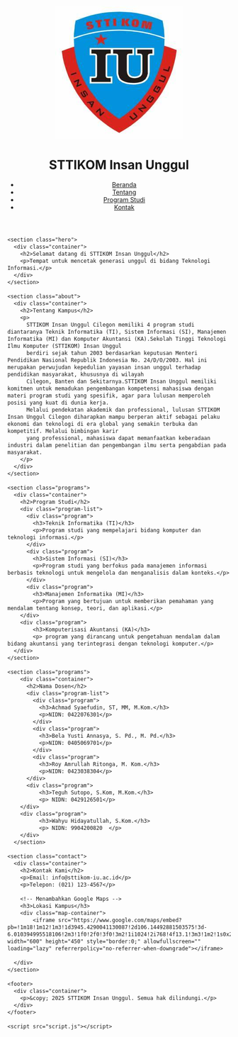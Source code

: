 <!DOCTYPE html>
<html lang="id">
  <head>
    <meta charset="UTF-8" />
    <meta
      name="viewport"
      content="width=device-width, initial-scale=1.0"
    />
    <meta
      http-equiv="X-UA-Compatible"
      content="ie=edge"
    />
    <title>STTIKOM Insan Unggul</title>
    <link
      rel="stylesheet"
      href="style.css"
    />
  </head>
  <body>
    <header>
      <div class="container">
        <img
          src="imageslogo-sttikom.jpeg"
          alt="Logo STTIKOM Insan Unggul"
          class="logo"
        />
        <h1>STTIKOM Insan Unggul</h1>
        <nav>
          <ul>
            <li><a href="#">Beranda</a></li>
            <li><a href="#">Tentang</a></li>
            <li><a href="#">Program Studi</a></li>
            <li><a href="#">Kontak</a></li>
          </ul>
        </nav>
      </div>
    </header>

    <section class="hero">
      <div class="container">
        <h2>Selamat datang di STTIKOM Insan Unggul</h2>
        <p>Tempat untuk mencetak generasi unggul di bidang Teknologi Informasi.</p>
      </div>
    </section>

    <section class="about">
      <div class="container">
        <h2>Tentang Kampus</h2>
        <p>
          STTIKOM Insan Unggul Cilegon memiliki 4 program studi diantaranya Teknik Informatika (TI), Sistem Informasi (SI), Manajemen Informatika (MI) dan Komputer Akuntansi (KA).Sekolah Tinggi Teknologi Ilmu Komputer (STTIKOM) Insan Unggul
          berdiri sejak tahun 2003 berdasarkan keputusan Menteri Pendidikan Nasional Republik Indonesia No. 24/D/O/2003. Hal ini merupakan perwujudan kepedulian yayasan insan unggul terhadap pendidikan masyarakat, khususnya di wilayah
          Cilegon, Banten dan Sekitarnya.STTIKOM Insan Unggul memiliki komitmen untuk memadukan pengembangan kompetensi mahasiswa dengan materi program studi yang spesifik, agar para lulusan memperoleh posisi yang kuat di dunia kerja.
          Melalui pendekatan akademik dan professional, lulusan STTIKOM Insan Unggul Cilegon diharapkan mampu berperan aktif sebagai pelaku ekonomi dan teknologi di era global yang semakin terbuka dan kompetitif. Melalui bimbingan karir
          yang professional, mahasiswa dapat memanfaatkan keberadaan industri dalam penelitian dan pengembangan ilmu serta pengabdian pada masyarakat.
        </p>
      </div>
    </section>

    <section class="programs">
      <div class="container">
        <h2>Program Studi</h2>
        <div class="program-list">
          <div class="program">
            <h3>Teknik Informatika (TI)</h3>
            <p>Program studi yang mempelajari bidang komputer dan teknologi informasi.</p>
          </div>
          <div class="program">
            <h3>Sistem Informasi (SI)</h3>
            <p>Program studi yang berfokus pada manajemen informasi berbasis teknologi untuk mengelola dan menganalisis dalam konteks.</p>
          </div>
          <div class="program">
            <h3>Manajemen Informatika (MI)</h3>
            <p>Program yang bertujuan untuk memberikan pemahaman yang mendalam tentang konsep, teori, dan aplikasi.</p>
        </div>
        <div class="program">
            <h3>Komputerisasi Akuntansi (KA)</h3>
            <p> program yang dirancang untuk pengetahuan mendalam dalam bidang akuntansi yang terintegrasi dengan teknologi komputer.</p>
      </div>
    </section>

    <section class="programs">
        <div class="container">
          <h2>Nama Dosen</h2>
          <div class="program-list">
            <div class="program">
              <h3>Achmad Syaefudin, ST, MM, M.Kom.</h3>
              <p>NIDN: 0422076301</p>
            </div>
            <div class="program">
              <h3>Bela Yusti Annasya, S. Pd., M. Pd.</h3>
              <p>NIDN: 0405069701</p>
            </div>
            <div class="program">
              <h3>Roy Amrullah Ritonga, M. Kom.</h3>
              <p>NIDN: 0423038304</p>
          </div>
          <div class="program">
              <h3>Teguh Sutopo, S.Kom, M.Kom.</h3>
              <p> NIDN: 0429126501</p>
        </div>
        <div class="program">
              <h3>Wahyu Hidayatullah, S.Kom.</h3>
              <p> NIDN: 9904200820	</p>
        </div>
      </section>

    <section class="contact">
      <div class="container">
        <h2>Kontak Kami</h2>
        <p>Email: info@sttikom-iu.ac.id</p>
        <p>Telepon: (021) 123-4567</p>

        <!-- Menambahkan Google Maps -->
        <h3>Lokasi Kampus</h3>
        <div class="map-container">
            <iframe src="https://www.google.com/maps/embed?pb=!1m18!1m12!1m3!1d3945.4290041130087!2d106.14492881503575!3d-6.010394995518106!2m3!1f0!2f0!3f0!3m2!1i1024!2i768!4f13.1!3m3!1m2!1s0x2e41999d32d7f71f%3A0x87d7980ffb6490ea!2sSTTIKOM%20Insan%20Unggul%20Cilegon!5e0!3m2!1sid!2sid!4v1674080519395!5m2!1sid!2sid" width="600" height="450" style="border:0;" allowfullscreen="" loading="lazy" referrerpolicy="no-referrer-when-downgrade"></iframe>

      </div>
    </section>

    <footer>
      <div class="container">
        <p>&copy; 2025 STTIKOM Insan Unggul. Semua hak dilindungi.</p>
      </div>
    </footer>

    <script src="script.js"></script>
  </body>
</html>
